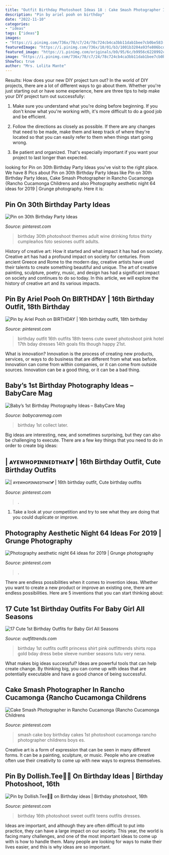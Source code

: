 ```yaml
---
title: "Outfit Birthday Photoshoot Ideas 18 : Cake Smash Photographer In Rancho Cucamonga {rancho Cucamonga Childrens"
description: "Pin by ariel pooh on birthday"
date: "2022-11-10"
categories:
- "ideas"
tags: ["ideas"]
images:
- "https://i.pinimg.com/736x/78/c7/24/78c724cb4ca3bb11dab1bee7cb0be583--boy-cake-smash-boy-cakes.jpg"
featuredImage: "https://i.pinimg.com/736x/10/01/b3/1001b3204a93fe806bcd4b631ef1342a.jpg"
featured_image: "https://i.pinimg.com/originals/b9/95/6c/b9956c6228992c18e85eba31a894824d.jpg"
image: "https://i.pinimg.com/736x/78/c7/24/78c724cb4ca3bb11dab1bee7cb0be583--boy-cake-smash-boy-cakes.jpg"
ShowToc: true
author: "Mrs. Lolita Mante"
---
```



Results: How does your new DIY project turn out?
In the world of DIY projects, there are a lot of different ways to go about them. Whether you're just starting out or have some experience, here are three tips to help make your DIY project turn out successfully:
1. Make sure you understand what you're doing before beginning. If you don't know what you're working with, it's more difficult to do a good job and be efficient.

2. Follow the directions as closely as possible. If there are any changes that need to be made, make them and keep track of where they're located so that you can easily refer to them when things start going wrong.

3. Be patient and organized. That's especially important if you want your project to last longer than expected.

	

		
looking for Pin on 30th Birthday Party Ideas you've visit to the right place. We have 8 Pics about Pin on 30th Birthday Party Ideas like Pin on 30th Birthday Party Ideas, Cake Smash Photographer in Rancho Cucamonga {Rancho Cucamonga Childrens and also Photography aesthetic night 64 ideas for 2019 | Grunge photography. Here it is:
		
    
## Pin On 30th Birthday Party Ideas

<img loading=lazy src="https://i.pinimg.com/736x/ce/07/e3/ce07e334fd1e1e02ef19bee03224bbd1.jpg" onerror="this.onerror=null;this.src='https://tse1.mm.bing.net/th?id=OIP.FEm6E6A0Lgi7F_IGQubt-gHaGB&amp;pid=15.1';" alt="Pin on 30th Birthday Party Ideas">

_Source: pinterest.com_

>birthday 30th photoshoot themes adult wine drinking fotos thirty cumpleaños foto sesiones outfit adults. 

	

History of creative art: How it started and what impact it has had on society.
Creative art has had a profound impact on society for centuries. From ancient Greece and Rome to the modern day, creative artists have used their talents to create something beautiful and unique. The art of creative painting, sculpture, poetry, music, and design has had a significant impact on society and continues to do so today. In this article, we will explore the history of creative art and its various impacts.

    
## Pin By Ariel Pooh On BIRTHDAY | 16th Birthday Outfit, 18th Birthday

<img loading=lazy src="https://i.pinimg.com/originals/b9/95/6c/b9956c6228992c18e85eba31a894824d.jpg" onerror="this.onerror=null;this.src='https://tse2.mm.bing.net/th?id=OIP.xWCEn2nfZGa5K3TkrzthbQHaKL&amp;pid=15.1';" alt="Pin by Ariel Pooh on BIRTHDAY | 16th birthday outfit, 18th birthday">

_Source: pinterest.com_

>birthday outfit 16th outfits 18th teens cute sweet photoshoot pink hotel 17th bday dresses 14th goals fits though happy 21st. 

	

What is innovation?
Innovation is the process of creating new products, services, or ways to do business that are different from what was before. Innovation can come from within companies, or it can come from outside sources. Innovation can be a good thing, or it can be a bad thing.

    
## Baby’s 1st Birthday Photography Ideas – BabyCare Mag

<img loading=lazy src="https://www.babycaremag.com/wp-content/uploads/2017/11/60df89d85ac4eabb6528322c9fdb0660.jpg" onerror="this.onerror=null;this.src='https://tse1.mm.bing.net/th?id=OIP.v5rCstDd55MgRcXQWX-IPAHaLH&amp;pid=15.1';" alt="Baby’s 1st Birthday Photography Ideas – BabyCare Mag">

_Source: babycaremag.com_

>birthday 1st collect later. 

	

Big ideas are interesting, new, and sometimes surprising, but they can also be challenging to execute. There are a few key things that you need to do in order to create big ideas:

    
## | ᴀʏᴇᴡʜᴏᴘɪɴɴᴇᴅᴛʜᴀᴛ💕 | 16th Birthday Outfit, Cute Birthday Outfits

<img loading=lazy src="https://i.pinimg.com/736x/95/23/60/95236088cf57d1e833722e78f5ab9aa1.jpg" onerror="this.onerror=null;this.src='https://tse3.mm.bing.net/th?id=OIP.MwoVV_6sDruFIolbtGeFnwHaJD&amp;pid=15.1';" alt="| ᴀʏᴇᴡʜᴏᴘɪɴɴᴇᴅᴛʜᴀᴛ💕 | 16th birthday outfit, Cute birthday outfits">

_Source: pinterest.com_

>. 

	

1. Take a look at your competition and try to see what they are doing that you could duplicate or improve.

    
## Photography Aesthetic Night 64 Ideas For 2019 | Grunge Photography

<img loading=lazy src="https://i.pinimg.com/736x/10/01/b3/1001b3204a93fe806bcd4b631ef1342a.jpg" onerror="this.onerror=null;this.src='https://tse1.mm.bing.net/th?id=OIP.CNrje_Dv_wT6iSxGPe4MbwAAAA&amp;pid=15.1';" alt="Photography aesthetic night 64 ideas for 2019 | Grunge photography">

_Source: pinterest.com_

>. 

	

There are endless possibilities when it comes to invention ideas. Whether you want to create a new product or improve an existing one, there are endless possibilities. Here are 5 inventions that you can start thinking about: 

    
## 17 Cute 1st Birthday Outfits For Baby Girl All Seasons

<img loading=lazy src="https://www.outfittrends.com/wp-content/uploads/2015/04/988a03bbb47f4296165f92b86d50980b.jpg" onerror="this.onerror=null;this.src='https://tse1.mm.bing.net/th?id=OIP.6qFezxM_hgLvCT2fbTdqSQHaID&amp;pid=15.1';" alt="17 Cute 1st Birthday Outfits for Baby Girl All Seasons">

_Source: outfittrends.com_

>birthday 1st outfits outfit princess shirt pink outfittrends shirts ropa gold bday dress bebe sleeve number seasons tutu very nena. 

	

What makes big ideas successful?
Ideas are powerful tools that can help create change. By thinking big, you can come up with ideas that are potentially executable and have a good chance of being successful.

    
## Cake Smash Photographer In Rancho Cucamonga {Rancho Cucamonga Childrens

<img loading=lazy src="https://i.pinimg.com/736x/78/c7/24/78c724cb4ca3bb11dab1bee7cb0be583--boy-cake-smash-boy-cakes.jpg" onerror="this.onerror=null;this.src='https://tse1.mm.bing.net/th?id=OIP.kAIn8KhsP-97eNKSSZJy3wHaLI&amp;pid=15.1';" alt="Cake Smash Photographer in Rancho Cucamonga {Rancho Cucamonga Childrens">

_Source: pinterest.com_

>smash cake boy birthday cakes 1st photoshoot cucamonga rancho photographer childrens boys es. 

	

Creative art is a form of expression that can be seen in many different forms. It can be a painting, sculpture, or music. People who are creative often use their creativity to come up with new ways to express themselves.

    
## Pin By Dollish.Tee🦋🌺 On Birthday Ideas | Birthday Photoshoot, 16th

<img loading=lazy src="https://i.pinimg.com/736x/e7/9f/d4/e79fd4ffcc9bfa2257e342e3ec45cb12.jpg" onerror="this.onerror=null;this.src='https://tse2.mm.bing.net/th?id=OIP.9GFX5hVNFp97lANxU5JoMwHaLc&amp;pid=15.1';" alt="Pin by Dollish.Tee🦋🌺 on Birthday ideas | Birthday photoshoot, 16th">

_Source: pinterest.com_

>birthday 16th photoshoot sweet outfit teens outfits dresses. 

	

Ideas are important, and although they are often difficult to put into practice, they can have a large impact on our society. This year, the world is facing many challenges, and one of the most important ideas to come up with is how to handle them. Many people are looking for ways to make their lives easier, and this is why ideas are so important.

